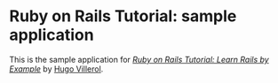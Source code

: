 # Ruby on Rails Tutorial: sample application

This is the sample application for
[*Ruby on Rails Tutorial: Learn Rails by Example*](http://railstutorial.org/)
by [Hugo Villerol](http://onxtra.com/).